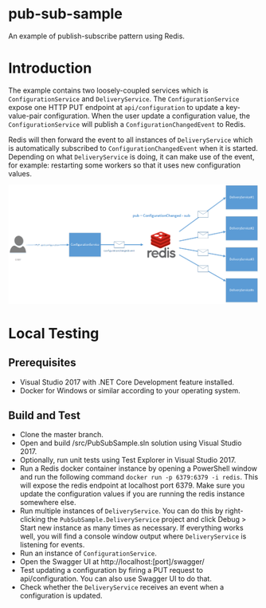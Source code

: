 # pub-sub-sample
An example of publish-subscribe pattern using Redis.

# Introduction 
The example contains two loosely-coupled services which is `ConfigurationService` and `DeliveryService`. The `ConfigurationService` expose one HTTP PUT endpoint at `api/configuration` to update a key-value-pair configuration. When the user update a configuration value, the `ConfigurationService` will publish a `ConfigurationChangedEvent` to Redis. 

Redis will then forward the event to all instances of `DeliveryService` which is automatically subscribed to `ConfigurationChangedEvent` when it is started. Depending on what `DeliveryService` is doing, it can make use of the event, for example: restarting some workers so that it uses new configuration values.

![pub-sub-sample-diagram](docs/PubSubSample.png?raw=true)

# Local Testing
## Prerequisites
- Visual Studio 2017 with .NET Core Development feature installed.
- Docker for Windows or similar according to your operating system.

## Build and Test
- Clone the master branch.
- Open and build /src/PubSubSample.sln solution using Visual Studio 2017.
- Optionally, run unit tests using Test Explorer in Visual Studio 2017.
- Run a Redis docker container instance by opening a PowerShell window and run the following command `docker run -p 6379:6379 -i redis`. This will expose the redis endpoint at localhost port 6379. Make sure you update the configuration values if you are running the redis instance somewhere else.
- Run multiple instances of `DeliveryService`. You can do this by right-clicking the `PubSubSample.DeliveryService` project and click Debug > Start new instance as many times as necessary. If everything works well, you will find a console window output where `DeliveryService` is listening for events.
- Run an instance of `ConfigurationService`.
- Open the Swagger UI at http://localhost:[port]/swagger/
- Test updating a configuration by firing a PUT request to api/configuration. You can also use Swagger UI to do that.
- Check whether the `DeliveryService` receives an event when a configuration is updated.
